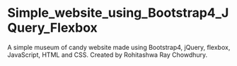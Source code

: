 # Simple_website_using_Bootstrap4_JQuery_Flexbox
A simple museum of candy website made using Bootstrap4, jQuery, flexbox, JavaScript, HTML and CSS. Created by Rohitashwa Ray Chowdhury.
